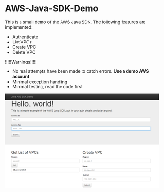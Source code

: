 # AWS-Java-SDK-Demo

This is a small demo of the AWS Java SDK.  The following features are implemented:

* Authenticate
* List VPCs
* Create VPC
* Delete VPC


!!!!!Warnings!!!!!
* No real attempts have been made to catch errors.  **Use a demo AWS account**
* Minimal exception handling
* Minimal testing, read the code first




![ScreenShot](https://raw.githubusercontent.com/xandout/AWS-Java-SDK-Demo/master/Screenshot.png)
